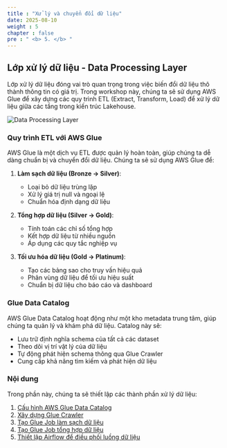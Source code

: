 ```yaml
---
title : "Xử lý và chuyển đổi dữ liệu"
date: 2025-08-10
weight : 5
chapter : false
pre : " <b> 5. </b> "
---
```


## Lớp xử lý dữ liệu - Data Processing Layer

Lớp xử lý dữ liệu đóng vai trò quan trọng trong việc biến đổi dữ liệu thô thành thông tin có giá trị. Trong workshop này, chúng ta sẽ sử dụng AWS Glue để xây dựng các quy trình ETL (Extract, Transform, Load) để xử lý dữ liệu giữa các tầng trong kiến trúc Lakehouse.

![Data Processing Layer](/images/5-processing-layer/processing-overview.png)

### Quy trình ETL với AWS Glue

AWS Glue là một dịch vụ ETL được quản lý hoàn toàn, giúp chúng ta dễ dàng chuẩn bị và chuyển đổi dữ liệu. Chúng ta sẽ sử dụng AWS Glue để:

1. **Làm sạch dữ liệu (Bronze → Silver)**: 
   - Loại bỏ dữ liệu trùng lặp
   - Xử lý giá trị null và ngoại lệ
   - Chuẩn hóa định dạng dữ liệu

2. **Tổng hợp dữ liệu (Silver → Gold)**:
   - Tính toán các chỉ số tổng hợp
   - Kết hợp dữ liệu từ nhiều nguồn
   - Áp dụng các quy tắc nghiệp vụ

3. **Tối ưu hóa dữ liệu (Gold → Platinum)**:
   - Tạo các bảng sao cho truy vấn hiệu quả
   - Phân vùng dữ liệu để tối ưu hiệu suất
   - Chuẩn bị dữ liệu cho báo cáo và dashboard

### Glue Data Catalog

AWS Glue Data Catalog hoạt động như một kho metadata trung tâm, giúp chúng ta quản lý và khám phá dữ liệu. Catalog này sẽ:

- Lưu trữ định nghĩa schema của tất cả các dataset
- Theo dõi vị trí vật lý của dữ liệu
- Tự động phát hiện schema thông qua Glue Crawler
- Cung cấp khả năng tìm kiếm và phát hiện dữ liệu

### Nội dung

Trong phần này, chúng ta sẽ thiết lập các thành phần xử lý dữ liệu:

1. [Cấu hình AWS Glue Data Catalog](5.1-glue-catalog/)
2. [Xây dựng Glue Crawler](5.2-glue-crawler/)
3. [Tạo Glue Job làm sạch dữ liệu](5.3-etl-bronze-silver/)
4. [Tạo Glue Job tổng hợp dữ liệu](5.4-etl-silver-gold/)
5. [Thiết lập Airflow để điều phối luồng dữ liệu](5.5-airflow-orchestration/)
